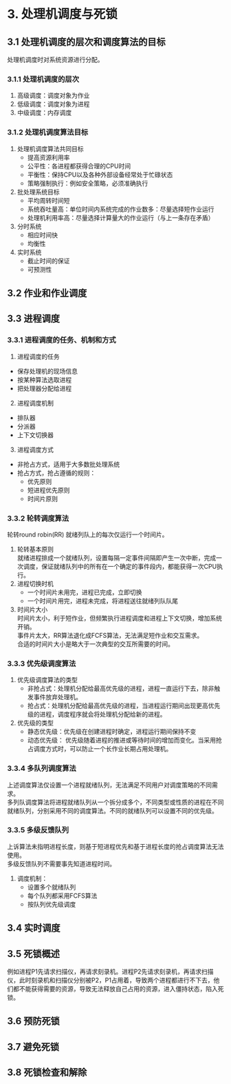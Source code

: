 # 3. 处理机调度与死锁
## 3.1 处理机调度的层次和调度算法的目标
处理机调度时对系统资源进行分配。
### 3.1.1 处理机调度的层次
1. 高级调度：调度对象为作业
2. 低级调度：调度对象为进程
3. 中级调度：内存调度
### 3.1.2 处理机调度算法目标
1. 处理机调度算法共同目标
    - 提高资源利用率
    - 公平性：各进程都获得合理的CPU时间
    - 平衡性：保持CPU以及各种外部设备经常处于忙碌状态
    - 策略强制执行：例如安全策略，必须准确执行
2. 批处理系统目标
    - 平均周转时间短
    - 系统吞吐量高：单位时间内系统完成的作业数多：尽量选择短作业运行
    - 处理机利用率高：尽量选择计算量大的作业运行（与上一条存在矛盾）
3. 分时系统
    - 相应时间快
    - 均衡性
4. 实时系统
    - 截止时间的保证
    - 可预测性
## 3.2 作业和作业调度
## 3.3 进程调度
### 3.3.1 进程调度的任务、机制和方式
1. 进程调度的任务
- 保存处理机的现场信息
- 按某种算法选取进程
- 把处理器分配给进程
2. 进程调度机制
- 排队器
- 分派器
- 上下文切换器
3. 进程调度方式
- 非抢占方式，适用于大多数批处理系统
- 抢占方式，抢占遵循的规则：
    - 优先原则
    - 短进程优先原则
    - 时间片原则

### 3.3.2 轮转调度算法
轮转round robin(RR) 就绪列队上的每次仅运行一个时间片。
1. 轮转基本原则  
就绪进程排成一个就绪队列，设置每隔一定事件间隔即产生一次中断，完成一次调度，保证就绪队列中的所有在一个确定的事件段内，都能获得一次CPU执行。
2. 进程切换时机  
    - 一个时间片未用完，进程已完成，立即切换
    - 一个时间片用完，进程未完成，将进程送往就绪列队队尾
3. 时间片大小  
时间片太小，利于短作业，但频繁执行进程调度和进程上下文切换，增加系统开销。  
事件片太大，RR算法退化成FCFS算法，无法满足短作业和交互需求。  
合适的时间片大小是略大于一次典型的交互所需要的时间。

### 3.3.3 优先级调度算法
1. 优先级调度算法的类型  
    - 非抢占式：处理机分配给最高优先级的进程，进程一直运行下去，除非触发事件放弃处理机。
    - 抢占式：处理机分配给最高优先级的进程，当进程运行期间出现更高优先级的进程，调度程序就会将处理机分配给新的进程。
2. 优先级的类型
    - 静态优先级：优先级在创建进程时确定，进程运行期间保持不变
    - 动态优先级： 优先级随着进程的推进或等待时间的增加而变化。当采用抢占调度方式时，可以防止一个长作业长期占用处理机。

### 3.3.4 多队列调度算法
上述调度算法仅设置一个进程就绪队列，无法满足不同用户对调度策略的不同需求。  
多列队调度算法将进程就绪队列从一个拆分成多个，不同类型或性质的进程在不同就绪队列，分别采用不同的调度算法。不同的就绪队列可以设置不同的优先级。

### 3.3.5 多级反馈队列
上诉算法未指明进程长度，则基于短进程优先和基于进程长度的抢占调度算法无法使用。  
多级反馈队列不需要事先知道进程时间。
1. 调度机制：  
    - 设置多个就绪队列
    - 每个队列都采用FCFS算法
    - 按队列优先级调度
## 3.4 实时调度
## 3.5 死锁概述
例如进程P1先请求扫描仪，再请求刻录机。进程P2先请求刻录机，再请求扫描仪，此时刻录机和扫描仪分别被P2，P1占用着，导致两个进程都进行不下去，他们都不能获得需要的资源，导致无法释放自己占用的资源，进入僵持状态，陷入死锁。
## 3.6 预防死锁


## 3.7 避免死锁
## 3.8 死锁检查和解除
